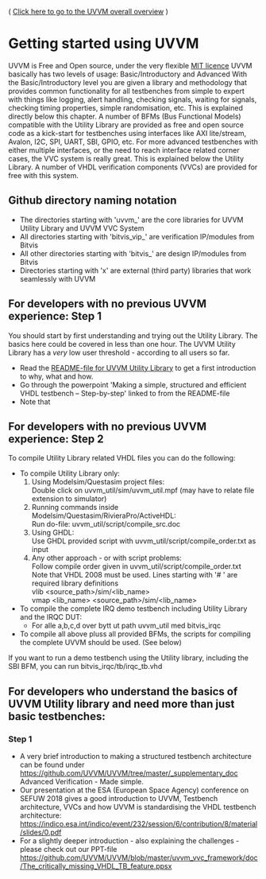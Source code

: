 ( [Click here to go to the UVVM overall overview](https://github.com/UVVM/UVVM/blob/master/README.md) )

# Getting started using UVVM

UVVM is Free and Open source, under the very flexible [MIT licence](https://github.com/UVVM/UVVM/blob/master/LICENSE)
UVVM basically has two levels of usage: Basic/Introductory and Advanced
With the Basic/Introductory level you are given a library and methodology that provides common functionality for all testbenches from simple to expert with things like logging, alert handling, checking signals, waiting for signals, checking timing properties, simple randomisation, etc. This is explained directly below this chapter.
A number of BFMs (Bus Functional Models) compatible with the Utility Library are provided as free and open source code as a kick-start for testbenches using interfaces like AXI lite/stream, Avalon, I2C, SPI, UART, SBI, GPIO, etc.
For more advanced testbenches with either multiple interfaces, or the need to reach interface related corner cases, the VVC system is really great. This is explained below the Utility Library.
A number of VHDL verification components (VVCs) are provided for free with this system.

## Github directory naming notation
- The directories starting with 'uvvm_' are the core libraries for UVVM Utility Library and UVVM VVC System
- All directories starting with 'bitvis_vip_' are verification IP/modules from Bitvis
- All other directories starting with 'bitvis_' are design IP/modules from Bitvis
- Directories starting with 'x' are external (third party) libraries that work seamlessly with UVVM

## For developers with no previous UVVM experience: Step 1
You should start by first understanding and trying out the Utility Library. The basics here could be covered in less than one hour. The UVVM Utility Library has a *very* low user threshold - according to all users so far.
* Read the [README-file for UVVM Utility Library](https://github.com/UVVM/UVVM/blob/master/README_UVVM_Utility_Library.md) to get a first introduction to why, what and how.
* Go through the powerpoint 'Making a simple, structured and efficient VHDL testbench – Step-by-step' linked to from the README-file
* Note that 

## For developers with no previous UVVM experience: Step 2
To compile Utility Library related VHDL files you can do the following:
* To compile Utility Library only: 
   1. Using Modelsim/Questasim project files:    
      Double click on uvvm_util/sim/uvvm_util.mpf (may have to relate file extension to simulator)
   1. Running commands inside Modelsim/Questasim/RivieraPro/ActiveHDL:   
      Run do-file: uvvm_util/script/compile_src.doc
   1. Using GHDL:    
      Use GHDL provided script with uvvm_util/script/compile_order.txt as input
   1. Any other approach - or with script problems:    
      Follow compile order given in uvvm_util/script/compile_order.txt    
      Note that VHDL 2008 must be used. Lines starting with '# ' are required library definitions    
        vlib <source_path>/sim/<lib_name>    
        vmap <lib_name> <source_path>/sim/<lib_name>    
* To compile the complete IRQ demo testbench including Utility Library and the IRQC DUT: 
  - For alle a,b,c,d over bytt ut path   uvvm_util med bitvis_irqc
* To compile all above pluss all provided BFMs, the scripts for compiling the complete UVVM should be used. (See below)

If you want to run a demo testbench using the Utility library, including the SBI BFM, you can run bitvis_irqc/tb/irqc_tb.vhd

## For developers who understand the basics of UVVM Utility library and need more than just basic testbenches:
### Step 1
* A very brief introduction to making a structured testbench architecture can be found under https://github.com/UVVM/UVVM/tree/master/_supplementary_doc Advanced Verification - Made simple.
* Our presentation at the ESA (European Space Agency) conference on SEFUW 2018 gives a good introduction to UVVM, Testbench architecture, VVCs and how UVVM is standardising the VHDL testbench architecture: https://indico.esa.int/indico/event/232/session/6/contribution/8/material/slides/0.pdf
* For a slightly deeper introduction - also explaining the challenges - please check out our PPT-file https://github.com/UVVM/UVVM/blob/master/uvvm_vvc_framework/doc/The_critically_missing_VHDL_TB_feature.ppsx







    




